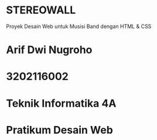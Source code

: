 # STEREOWALL
Proyek Desain Web untuk Musisi Band dengan HTML &amp; CSS
# Arif Dwi Nugroho
# 3202116002
# Teknik Informatika 4A
# Pratikum Desain Web
